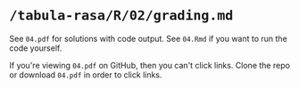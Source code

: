 # `/tabula-rasa/R/02/grading.md`

See `04.pdf` for solutions with code output. See `04.Rmd` if you want to run the code yourself.

If you're viewing `04.pdf` on GitHub, then you can't click links. 
Clone the repo or download `04.pdf` in order to click links.
